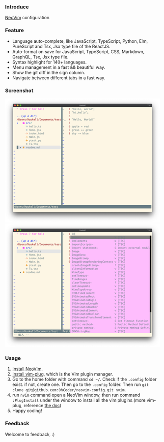 ### Introduce
[NeoVim](https://neovim.io) configuration.
### Feature
* Language auto-complete, like JavaScript, TypeScript, Python, Elm, PureScript and Tsx, Jsx type file of the ReactJS.
* Auto-format on save for JavaScript, TypeScript, CSS, Markdown, GraphQL, Tsx, Jsx type file.
* Syntax highlight for 140+ languages.
* Menu management in a fast && beautiful way.
* Show the git diff in the sign column.
* Navigate between different tabs in a fast way.

### Screenshot
![menu](./doc/menu.png)
![auto-tip](./doc/auto-tip.png)

### Usage
1. [Install NeoVim](https://github.com/neovim/neovim/wiki/Installing-Neovim).
2. [Install vim-plug](https://github.com/junegunn/vim-plug#neovim), which is the Vim plugin manager.
3. Go to the home folder with command `cd ~/`. Check if the `.config` folder exist. if not, create one. Then go to the `.config` folder. Then run `git clone git@github.com:OhCoder/neovim-config.git nvim`.
4. run `nvim` command open a NeoVim window, then run command `:PlugInstall` under the window to install all the vim plugins.(more vim-plug, reference [the doc](https://github.com/junegunn/vim-plug#commands))
5. Happy coding!

### Feedback
Welcome to feedback, :)
